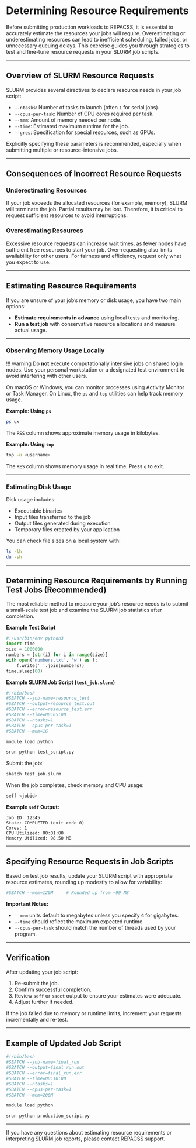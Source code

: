 # Determining Resource Requirements


Before submitting production workloads to REPACSS, it is essential to accurately estimate the resources your jobs will require. Overestimating or underestimating resources can lead to inefficient scheduling, failed jobs, or unnecessary queuing delays. This exercise guides you through strategies to test and fine-tune resource requests in your SLURM job scripts.

---

## Overview of SLURM Resource Requests

SLURM provides several directives to declare resource needs in your job script:

- `--ntasks`: Number of tasks to launch (often `1` for serial jobs).
- `--cpus-per-task`: Number of CPU cores required per task.
- `--mem`: Amount of memory needed per node.
- `--time`: Estimated maximum runtime for the job.
- `--gres`: Specification for special resources, such as GPUs.

Explicitly specifying these parameters is recommended, especially when submitting multiple or resource-intensive jobs.

---

## Consequences of Incorrect Resource Requests

### Underestimating Resources

If your job exceeds the allocated resources (for example, memory), SLURM will terminate the job. Partial results may be lost. Therefore, it is critical to request sufficient resources to avoid interruptions.

### Overestimating Resources

Excessive resource requests can increase wait times, as fewer nodes have sufficient free resources to start your job. Over-requesting also limits availability for other users. For fairness and efficiency, request only what you expect to use.

---

## Estimating Resource Requirements

If you are unsure of your job’s memory or disk usage, you have two main options:

- **Estimate requirements in advance** using local tests and monitoring.
- **Run a test job** with conservative resource allocations and measure actual usage.

---

### Observing Memory Usage Locally
!!! warning
    Do **not** execute computationally intensive jobs on shared login nodes. Use your personal workstation or a designated test environment to avoid interfering with other users.

On macOS or Windows, you can monitor processes using Activity Monitor or Task Manager. On Linux, the `ps` and `top` utilities can help track memory usage.

**Example: Using `ps`**

```bash
ps ux
```

The `RSS` column shows approximate memory usage in kilobytes.

**Example: Using `top`**

```bash
top -u <username>
```

The `RES` column shows memory usage in real time. Press `q` to exit.

---

### Estimating Disk Usage

Disk usage includes:

- Executable binaries
- Input files transferred to the job
- Output files generated during execution
- Temporary files created by your application

You can check file sizes on a local system with:

```bash
ls -lh
du -sh
```

---

## Determining Resource Requirements by Running Test Jobs (Recommended)

The most reliable method to measure your job’s resource needs is to submit a small-scale test job and examine the SLURM job statistics after completion.

**Example Test Script**

```python
#!/usr/bin/env python3
import time
size = 1000000
numbers = [str(i) for i in range(size)]
with open('numbers.txt', 'w') as f:
    f.write(' '.join(numbers))
time.sleep(60)
```

**Example SLURM Job Script (`test_job.slurm`)**

```bash
#!/bin/bash
#SBATCH --job-name=resource_test
#SBATCH --output=resource_test.out
#SBATCH --error=resource_test.err
#SBATCH --time=00:05:00
#SBATCH --ntasks=1
#SBATCH --cpus-per-task=1
#SBATCH --mem=1G

module load python

srun python test_script.py
```

Submit the job:

```bash
sbatch test_job.slurm
```

When the job completes, check memory and CPU usage:

```bash
seff <jobid>
```

**Example `seff` Output:**

```
Job ID: 12345
State: COMPLETED (exit code 0)
Cores: 1
CPU Utilized: 00:01:00
Memory Utilized: 98.50 MB
```

---

## Specifying Resource Requests in Job Scripts

Based on test job results, update your SLURM script with appropriate resource estimates, rounding up modestly to allow for variability:

```bash
#SBATCH --mem=120M     # Rounded up from ~99 MB
```

**Important Notes:**

- `--mem` units default to megabytes unless you specify `G` for gigabytes.
- `--time` should reflect the maximum expected runtime.
- `--cpus-per-task` should match the number of threads used by your program.

---

## Verification

After updating your job script:

1. Re-submit the job.
2. Confirm successful completion.
3. Review `seff` or `sacct` output to ensure your estimates were adequate.
4. Adjust further if needed.

If the job failed due to memory or runtime limits, increment your requests incrementally and re-test.

---

## Example of Updated Job Script

```bash
#!/bin/bash
#SBATCH --job-name=final_run
#SBATCH --output=final_run.out
#SBATCH --error=final_run.err
#SBATCH --time=00:10:00
#SBATCH --ntasks=1
#SBATCH --cpus-per-task=1
#SBATCH --mem=200M

module load python

srun python production_script.py
```

---

If you have any questions about estimating resource requirements or interpreting SLURM job reports, please contact REPACSS support.
